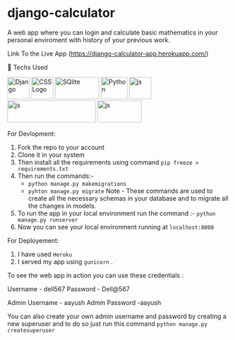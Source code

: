 # django-calculator

A web app where you can login and calculate basic mathematics in your personal enviroment with history of your previous work.

Link To the Live App (https://django-calculator-app.herokuapp.com/)

🧰 Techs Used

<img src="https://cdn.worldvectorlogo.com/logos/django.svg" alt="Django" width="50" height="50"/>  <img src="https://cdn.worldvectorlogo.com/logos/html5-2.svg" alt="CSS Logo" width="50" height="50"/>  <img src="https://cdn.worldvectorlogo.com/logos/sqlite.svg" alt="SQlite" width="100" height="50"/>   <img src="https://cdn.worldvectorlogo.com/logos/python-5.svg" alt="Python" width="60" height="50"/> <img src="https://cdn.worldvectorlogo.com/logos/javascript-1.svg" alt="js" width="50" height="50"/> <img src="https://cdn.worldvectorlogo.com/logos/jquery-1.svg" alt="js" width="200" height="50"/> <img src="https://cdn.worldvectorlogo.com/logos/gunicorn.svg" alt="js" width="100" height="50"/> 

For Devlopment:

1) Fork the repo to your account
2) Clone it in your system
3) Then install all the requirements using command `pip freeze > requirements.txt`
4) Then run the commands:-
   * `python manage.py makemigrations`
   * `pyhton manage.py migrate`
   Note - These commands are used to create all the necessary schemas in your database and to migrate all the changes in models.
5) To run the app in your local environment run the command :- `python manage.py runserver`
6) Now you can see your local environment running at `localhost:8000`

For Deployement:

1) I have used `Heroku`
2) I served my app using `gunicorn` .

To see the web app in action you can use these credentials :

Username - dell567
Password - Dell@567

Admin Username - aayush
Admin Password -aayush

You can also create your own admin username and password by creating a new superuser and to do so just run this command 
`python manage.py createsuperuser`
